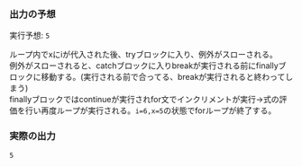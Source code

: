 ### 出力の予想

実行予想: `5`

ループ内でxにiが代入された後、tryブロックに入り、例外がスローされる。  
例外がスローされると、catchブロックに入りbreakが実行される前にfinallyブロックに移動する。(実行される前で合ってる、breakが実行されると終わってしまう)  
finallyブロックではcontinueが実行されfor文でインクリメントが実行→式の評価を行い再度ループが実行される。`i=6,x=5`の状態でforループが終了する。

### 実際の出力

`5`
